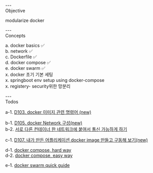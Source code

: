 ---\
Objective

modularize docker



---\
Concepts


a. docker basics :white_check_mark:\
b. network :white_check_mark:\
c. Dockerfile :white_check_mark:\
d. docker compose :white_check_mark:\
e. docker swarm :white_check_mark:\
x. docker 초기 기본 세팅\
x. springboot env setup using docker-compose\
x. registery- security위한 망분리


---\
Todos


a-1. [D103. docker 이미지 관련 명령어 (new)](https://www.youtube.com/watch?v=TFhvEzmZ38E&list=PLogzC_RPf25Fx3eNZzxLVw3dOL7r4XIUk&index=4&ab_channel=SeungchulPark)

b-1. [D105. docker Network 구성(new)](https://www.youtube.com/watch?v=JKv-38u5e44&list=PLogzC_RPf25Fx3eNZzxLVw3dOL7r4XIUk&index=5&ab_channel=SeungchulPark) \
b-2. [서로 다른 컨테이너 한 네트워크에 붙여서 통신 가능하게 하기](https://www.youtube.com/watch?v=zswvw6DpSCg&list=PLogzC_RPf25Fx3eNZzxLVw3dOL7r4XIUk&index=7&ab_channel=SeungchulPark)

c-1. [D107. 내가 만든 어플리케이션 docker image 만들고 구동해 보기(new)](https://www.youtube.com/watch?v=zswvw6DpSCg&list=PLogzC_RPf25Fx3eNZzxLVw3dOL7r4XIUk&index=9&ab_channel=SeungchulPark)

d-1. [docker compose, hard way](https://www.youtube.com/watch?v=LgpqopdzyCA&list=PLogzC_RPf25Fx3eNZzxLVw3dOL7r4XIUk&index=8&ab_channel=SeungchulPark) \
d-2. [docker compose, easy way](https://www.youtube.com/watch?v=UWX76VCl4Yc&list=PLogzC_RPf25Fx3eNZzxLVw3dOL7r4XIUk&index=11&ab_channel=SeungchulPark)

e-1. [docker swarm quick guide](https://www.youtube.com/watch?v=LgpqopdzyCA&list=PLogzC_RPf25Fx3eNZzxLVw3dOL7r4XIUk&index=8&ab_channel=SeungchulPark)
